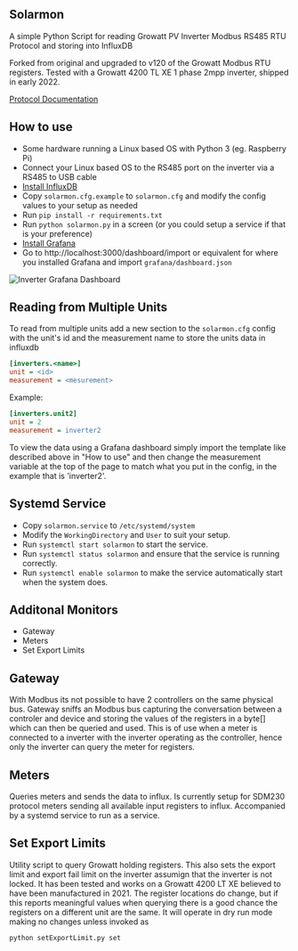 Solarmon
----
A simple Python Script for reading Growatt PV Inverter Modbus RS485 RTU Protocol and storing into InfluxDB

Forked from original and upgraded to v120 of the Growatt Modbus RTU registers. Tested with a Growatt 4200 TL XE 1 phase 2mpp inverter, shipped in early 2022. 

[Protocol Documentation](docs/README.md)

How to use
----
- Some hardware running a Linux based OS with Python 3 (eg. Raspberry Pi)
- Connect your Linux based OS to the RS485 port on the inverter via a RS485 to USB cable
- [Install InfluxDB](https://www.influxdata.com/)
- Copy `solarmon.cfg.example` to `solarmon.cfg` and modify the config values to your setup as needed
- Run `pip install -r requirements.txt`
- Run `python solarmon.py` in a screen (or you could setup a service if that is your preference)
- [Install Grafana](https://grafana.com/)
- Go to http://localhost:3000/dashboard/import or equivalent for where you installed Grafana and import `grafana/dashboard.json`

![Inverter Grafana Dashboard](grafana/dashboard.png)


Reading from Multiple Units
----
To read from multiple units add a new section to the `solarmon.cfg` config with the unit's id and the measurement name to store the units data in influxdb
```ini
[inverters.<name>]
unit = <id>
measurement = <mesurement>
```
Example:
```ini
[inverters.unit2]
unit = 2
measurement = inverter2
```

To view the data using a Grafana dashboard simply import the template like described above in "How to use" and then change the measurement variable at the top of the page to match what you put in the config, in the example that is 'inverter2'. 

Systemd Service
---
- Copy `solarmon.service` to `/etc/systemd/system`
- Modify the `WorkingDirectory` and `User` to suit your setup.
- Run `systemctl start solarmon` to start the service.
- Run `systemctl status solarmon` and ensure that the service is running correctly.
- Run `systemctl enable solarmon` to make the service automatically start when the system does.


Additonal Monitors
---

- Gateway
- Meters
- Set Export Limits

Gateway
---

With Modbus its not possible to have 2 controllers on the same physical bus. Gateway sniffs an Modbus bus capturing the conversation between a controler and device and storing the values of the registers in a byte[] which can then be queried and used. This is of use when a meter is connected to a inverter with the inverter operating as the controller, hence only the inverter can query the meter for registers. 

Meters
---

Queries meters and sends the data to influx. Is currently setup for SDM230 protocol meters sending all available input registers to influx. Accompanied by a systemd service to run as a service.

Set Export Limits
---

Utility script to query Growatt holding registers. This also sets the export limit and export fail limit on the inverter assumign that the inverter is not locked. It has been tested and works on a Growatt 4200 LT XE believed to have been manufactured in 2021. The register locations do change, but if this reports meaningful values when querying there is a good chance the registers on a different unit are the same. It will operate in dry run mode making no changes unless invoked as

```
python setExportLimit.py set
```






